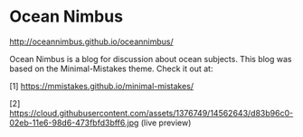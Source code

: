 # Ocean Nimbus


http://oceannimbus.github.io/oceannimbus/

Ocean Nimbus is a blog for discussion about ocean subjects. This blog was based on the Minimal-Mistakes theme. Check it out at:

[1] https://mmistakes.github.io/minimal-mistakes/

[2] https://cloud.githubusercontent.com/assets/1376749/14562643/d83b96c0-02eb-11e6-98d6-473fbfd3bff6.jpg (live preview)
